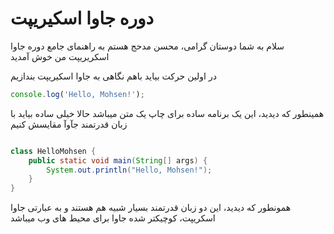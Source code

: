 # دوره جاوا اسکیریپت
سلام به شما دوستان گرامی، محسن مدحج هستم
به راهنمای جامع دوره جاوا اسکریریپت من خوش آمدید

در اولین حرکت بیاید باهم نگاهی به جاوا اسکیریپت بندازیم

```javascript
console.log('Hello, Mohsen!');
```

همینطور که دیدید، این یک برنامه ساده برای چاپ یک متن میباشد
حالا خیلی ساده بیاید با زبان قدرتمند جآوآ مقایسش کنیم

```java

class HelloMohsen {
    public static void main(String[] args) {
        System.out.println("Hello, Mohsen!"); 
    }
}
```

همونطور که دیدید، این دو زبان قدرتمند بسیار شبیه هم هستند
و به عبارتی جاوا اسکریپت، کوچیکتر شده جاوا برای محیط های وب میباشد
